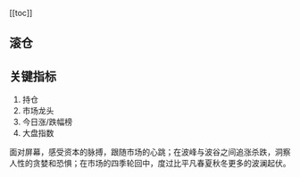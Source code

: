[[toc]]

## 滚仓



## 关键指标

1. 持仓
2. 市场龙头
3. 今日涨/跌幅榜
4. 大盘指数

面对屏幕，感受资本的脉搏，跟随市场的心跳；在波峰与波谷之间追涨杀跌，洞察人性的贪婪和恐惧；在市场的四季轮回中，度过比平凡春夏秋冬更多的波澜起伏。